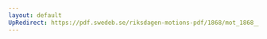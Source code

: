 ```yaml
---
layout: default
UpRedirect: https://pdf.swedeb.se/riksdagen-motions-pdf/1868/mot_1868__ak__00220/mot_1868__ak__00220_002.pdf
---
```

